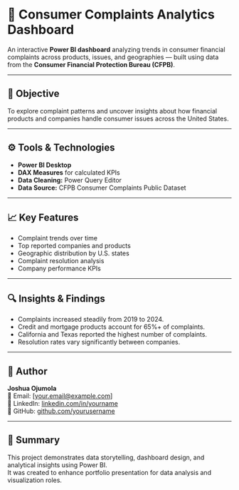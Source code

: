 # 🧩 Consumer Complaints Analytics Dashboard

An interactive **Power BI dashboard** analyzing trends in consumer financial complaints across products, issues, and geographies — built using data from the **Consumer Financial Protection Bureau (CFPB)**.

---

## 🧭 Objective
To explore complaint patterns and uncover insights about how financial products and companies handle consumer issues across the United States.

---

## ⚙️ Tools & Technologies
- **Power BI Desktop**
- **DAX Measures** for calculated KPIs
- **Data Cleaning:** Power Query Editor
- **Data Source:** CFPB Consumer Complaints Public Dataset

---

## 📈 Key Features
- Complaint trends over time
- Top reported companies and products
- Geographic distribution by U.S. states
- Complaint resolution analysis
- Company performance KPIs

---

## 🔍 Insights & Findings
- Complaints increased steadily from 2019 to 2024.
- Credit and mortgage products account for 65%+ of complaints.
- California and Texas reported the highest number of complaints.
- Resolution rates vary significantly between companies.
  
---

## 🧰 Author
**Joshua Ojumola**  
📧 Email: [your.email@example.com]  
🔗 LinkedIn: [linkedin.com/in/yourname](#)  
🐙 GitHub: [github.com/yourusername](#)

---

## 🏁 Summary
This project demonstrates data storytelling, dashboard design, and analytical insights using Power BI.  
It was created to enhance portfolio presentation for data analysis and visualization roles.
